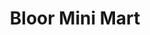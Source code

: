 ---
title: "Bloor Mini Mart"
url: /toronto/bloor-mini-mart-bloor-street-west/
shop: Lebensmittel
---